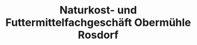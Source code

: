 ---
title: "Naturkost- und Futtermittelfachgeschäft Obermühle Rosdorf"
url: /rosdorf/naturkost-und-futtermittelfachgeschaeft-obermuehle-rosdorf/
shop: Hofladen
---